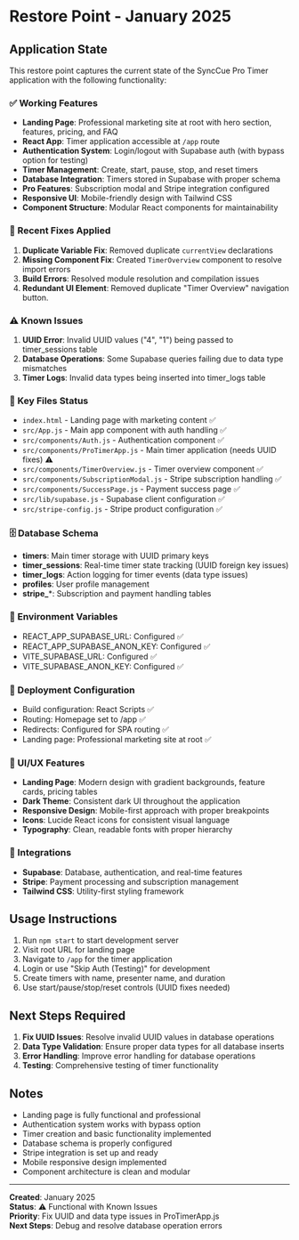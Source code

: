 # Restore Point - January 2025

## Application State
This restore point captures the current state of the SyncCue Pro Timer application with the following functionality:

### ✅ Working Features
- **Landing Page**: Professional marketing site at root with hero section, features, pricing, and FAQ
- **React App**: Timer application accessible at `/app` route
- **Authentication System**: Login/logout with Supabase auth (with bypass option for testing)
- **Timer Management**: Create, start, pause, stop, and reset timers
- **Database Integration**: Timers stored in Supabase with proper schema
- **Pro Features**: Subscription modal and Stripe integration configured
- **Responsive UI**: Mobile-friendly design with Tailwind CSS
- **Component Structure**: Modular React components for maintainability

### 🔧 Recent Fixes Applied
1. **Duplicate Variable Fix**: Removed duplicate `currentView` declarations
2. **Missing Component Fix**: Created `TimerOverview` component to resolve import errors
3. **Build Errors**: Resolved module resolution and compilation issues
4. **Redundant UI Element**: Removed duplicate "Timer Overview" navigation button.

### ⚠️ Known Issues
1. **UUID Error**: Invalid UUID values ("4", "1") being passed to timer_sessions table
2. **Database Operations**: Some Supabase queries failing due to data type mismatches
3. **Timer Logs**: Invalid data types being inserted into timer_logs table

### 📁 Key Files Status
- `index.html` - Landing page with marketing content ✅
- `src/App.js` - Main app component with auth handling ✅
- `src/components/Auth.js` - Authentication component ✅
- `src/components/ProTimerApp.js` - Main timer application (needs UUID fixes) ⚠️
- `src/components/TimerOverview.js` - Timer overview component ✅
- `src/components/SubscriptionModal.js` - Stripe subscription handling ✅
- `src/components/SuccessPage.js` - Payment success page ✅
- `src/lib/supabase.js` - Supabase client configuration ✅
- `src/stripe-config.js` - Stripe product configuration ✅

### 🗄️ Database Schema
- **timers**: Main timer storage with UUID primary keys
- **timer_sessions**: Real-time timer state tracking (UUID foreign key issues)
- **timer_logs**: Action logging for timer events (data type issues)
- **profiles**: User profile management
- **stripe_***: Subscription and payment handling tables

### 🔑 Environment Variables
- REACT_APP_SUPABASE_URL: Configured ✅
- REACT_APP_SUPABASE_ANON_KEY: Configured ✅
- VITE_SUPABASE_URL: Configured ✅
- VITE_SUPABASE_ANON_KEY: Configured ✅

### 🚀 Deployment Configuration
- Build configuration: React Scripts ✅
- Routing: Homepage set to /app ✅
- Redirects: Configured for SPA routing ✅
- Landing page: Professional marketing site at root ✅

### 🎨 UI/UX Features
- **Landing Page**: Modern design with gradient backgrounds, feature cards, pricing tables
- **Dark Theme**: Consistent dark UI throughout the application
- **Responsive Design**: Mobile-first approach with proper breakpoints
- **Icons**: Lucide React icons for consistent visual language
- **Typography**: Clean, readable fonts with proper hierarchy

### 🔌 Integrations
- **Supabase**: Database, authentication, and real-time features
- **Stripe**: Payment processing and subscription management
- **Tailwind CSS**: Utility-first styling framework

## Usage Instructions
1. Run `npm start` to start development server
2. Visit root URL for landing page
3. Navigate to `/app` for the timer application
4. Login or use "Skip Auth (Testing)" for development
5. Create timers with name, presenter name, and duration
6. Use start/pause/stop/reset controls (UUID fixes needed)

## Next Steps Required
1. **Fix UUID Issues**: Resolve invalid UUID values in database operations
2. **Data Type Validation**: Ensure proper data types for all database inserts
3. **Error Handling**: Improve error handling for database operations
4. **Testing**: Comprehensive testing of timer functionality

## Notes
- Landing page is fully functional and professional
- Authentication system works with bypass option
- Timer creation and basic functionality implemented
- Database schema is properly configured
- Stripe integration is set up and ready
- Mobile responsive design implemented
- Component architecture is clean and modular

---
**Created**: January 2025  
**Status**: ⚠️ Functional with Known Issues  
**Priority**: Fix UUID and data type issues in ProTimerApp.js  
**Next Steps**: Debug and resolve database operation errors
